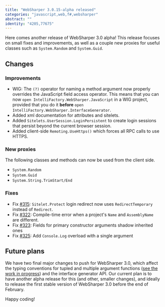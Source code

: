 ```yaml
---
title: "WebSharper 3.0.15-alpha released"
categories: "javascript,web,f#,websharper"
abstract: ""
identity: "4205,77675"
---
```

Here comes another release of WebSharper 3.0 alpha! This release focuses on small fixes and improvements, as well as a couple new proxies for useful classes such as `System.Random` and `System.Guid`.

## Changes

### Improvements

 * WIG: The `(?)` operator for naming a method argument now properly overrides the JavaScript field access operator. This means that you can now `open IntelliFactory.WebSharper.JavaScript` in a WIG project, provided that you do it **before** `open IntelliFactory.WebSharper.InterfaceGenerator`.
 * Added xml documentation for attributes and sitelets.
 * Added `Sitelets.UserSession.LoginPersistent` to create login sessions that persist beyond the current browser session.
 * Added client-side `Remoting.UseHttps()` which forces all RPC calls to use HTTPS.


### New proxies

The following classes and methods can now be used from the client side.

 * `System.Random`
 * `System.Guid`
 * `System.String.TrimStart/End`


### Fixes

 * Fix [#315](https://github.com/intellifactory/websharper/issues/315): `Sitelet.Protect` login redirect now uses `RedirectTemporary` instead of `Redirect`.
 * Fix [#322](https://github.com/intellifactory/websharper/issues/322): Compile-time error when a project's `Name` and `AssemblyName` are different.
 * Fix [#323](https://github.com/intellifactory/websharper/issues/323): Fields for primary constructor arguments shadow inherited ones
 * Fix [#325](https://github.com/intellifactory/websharper/issues/325): Add `Console.Log` overload with a single argument


## Future plans

We have two final major changes to push for WebSharper 3.0, which affect the typing conventions for tupled and multiple argument functions ([see the work in progress](https://github.com/intellifactory/websharper/commits/no-rt-tuple)) and the interface generator API. Our current plan is to have another alpha release for this (and other, smaller changes), and ideally to release the first stable version of WebSharper 3.0 before the end of February.

Happy coding!
